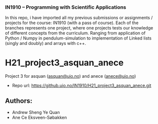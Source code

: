 ### IN1910 – Programming with Scientific Applications 
In this repo, i have imported all my previous submissions or assignments / projects for the course: IN1910 (with a pass of course).
Each of the branches represents one project, where one projects tests our knowledge of different concepts from the curriculum.
Ranging from application of Python / Numpy in pendulum-simulation to implementation of Linked lists (singly and doubly) and arrays with c++. 

# H21_project3_asquan_anece
Project 3 for asquan (asquan@uio.no) and anece (anece@uio.no)

- Repo url: https://github.uio.no/IN1910/H21_project3_asquan_anece.git

## Authors: 
- Andrew Sheng Ye Quan
- Ane Ce Eksveen-Søbakken









